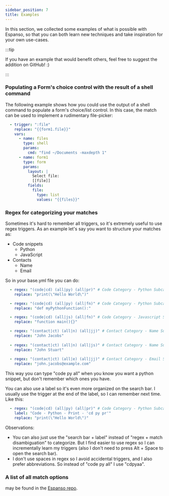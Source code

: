```yaml
---
sidebar_position: 7
title: Examples
---
```


In this section, we collected some examples of what is possible with Espanso,
so that you can both learn new techniques and take inspiration for your own
use-cases.

:::tip

If you have an example that would benefit others, feel free to suggest the addition on GitHub! :)

:::

### Populating a Form's choice control with the result of a shell command

The following example shows how you could use the output of a shell command
to populate a form's choice/list control. In this case, the match 
can be used to implement a rudimentary file-picker:

```yaml
  - trigger: ":file"
    replace: "{{form1.file}}"
    vars:
      - name: files
        type: shell
        params:
          cmd: "find ~/Documents -maxdepth 1"
      - name: form1
        type: form
        params:
          layout: |
            Select file:
            [[file]]
          fields:
            file:
              type: list
              values: "{{files}}"
```

### Regex for categorizing your matches

Sometimes it's hard to remember all triggers, so it's extremely useful to use regex triggers.
As an example let's say you want to structure your matches as:

- Code snippets
  - Python
  - JavaScript
- Contacts
  - Name
  - Email

So in your base.yml file you can do:

```yaml
  - regex: "(code|cd) (all|py) (all|pr)" # Code Category - Python Subcategory - Print
    replace: "print(\"Hello World\")"

  - regex: "(code|cd) (all|py) (all|fn)" # Code Category - Python Subcategory - Function
    replace: "def myPythonFunction():"

  - regex: "(code|cd) (all|js) (all|fn)" # Code Category - Javascript Subcategory - Function
    replace: "function main(){}"

  - regex: "(contact|ct) (all|n) (all|jj)" # Contact Category - Name Subcategory - John Jacobs
    replace: "John Jacobs"
  
  - regex: "(contact|ct) (all|n) (all|js)" # Contact Category - Name Subcategory - John Stuart
    replace: "John Stuart"
  
  - regex: "(contact|ct) (all|e) (all|jj)" # Contact Category - Email Subcategory - John Jacobs
    replace: "john.jacobs@example.com"
```
This way you can type "code py all" when you know you want a python snippet, but don't remember which ones you have.

You can also use a label so it's even more organized on the search bar. I usually use the trigger at the end of the label, so I can remember next time. Like this:

```yaml
  - regex: "(code|cd) (all|py) (all|pr)" # Code Category - Python Subcategory - Print
    label: "Code - Python - Print - 'cd py pr'"
    replace: "print(\"Hello World\")"
```

Observations: 
- You can also just use the "search bar + label" instead of "regex + match disambiguation" to categorize. But I find easier to use regex so I can incrementally learn my triggers (also I don't need to press Alt + Space to open the search bar).
- I don't use spaces in regex so I avoid accidental triggers, and I also prefer abbreviations. So instead of "code py all" I use "cdpyaa".


### A list of all match options 
may be found in the [Espanso repo](https://github.com/espanso/espanso/blob/master/espanso-config/src/matches/group/loader/yaml/parse.rs#L59-L137).